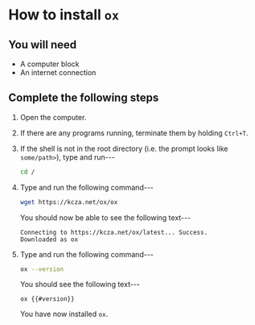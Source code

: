 # How to install `ox`

<!-- TODO(kcza): release in the docs site to be shown at kcza.net/ox/ox -->
<!-- TODO(kcza): reinstate when ready. -->
<!-- **NOTE**: If you already have a working `ox` marshal and wish to create more nodes, read [how to create an installer disk](./how-to-create-an-installer-disk.md). -->

## You will need

- A computer block
- An internet connection

## Complete the following steps

1. Open the computer.
2. If there are any programs running, terminate them by holding `Ctrl+T`.
3. If the shell is not in the root directory (i.e. the prompt looks like `some/path>`), type and run---
   ```bash
   cd /
   ```
4. Type and run the following command---
   ```bash
   wget https://kcza.net/ox/ox
   ```
   You should now be able to see the following text---
   ```
   Connecting to https://kcza.net/ox/latest... Success.
   Downloaded as ox
   ```
5. Type and run the following command---

   ```bash
   ox --version
   ```

   You should see the following text---

   ```
   ox {{#version}}
   ```

   You have now installed `ox`.

<!-- TODO(kcza): reinstate when ready. -->
<!-- Next step: read [how to create a marshal](./how-to-create-a-marshal.md). -->
